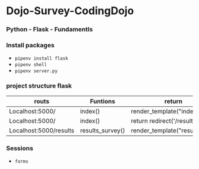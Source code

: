 # Dojo-Survey-CodingDojo
### Python - Flask - Fundamentls
### Install packages
* ```pipenv install flask```
* ```pipenv shell```
* ```pipenv server.py```
### project structure flask
| routs                  | Funtions         | return                         | methods |
|------------------------|------------------|--------------------------------|---------|
| Localhost:5000/        | index()          | render_template("index.html")  | GET     |
| Localhost:5000/        | index()          | return redirect('/results')    | POST    |
| Localhost:5000/results | results_survey() | render_template("result.html") | GET     |
### Sessions
* ```forms```
